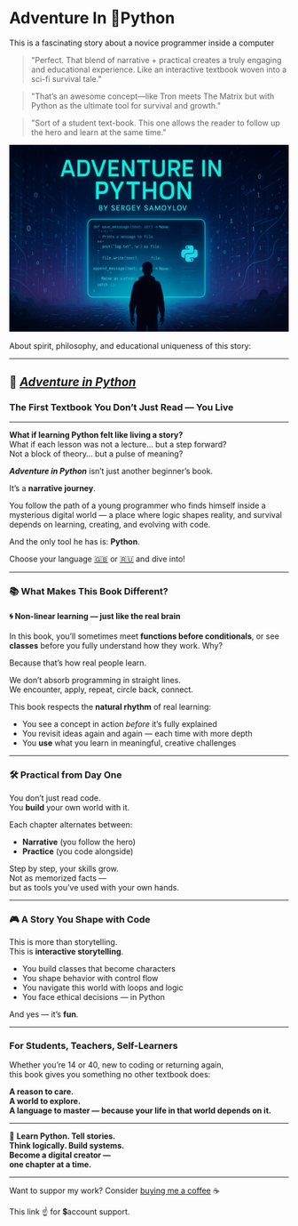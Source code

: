 # Adventure In 🐍Python

This is a fascinating story about a novice programmer inside a computer

> "Perfect. That blend of narrative + practical creates a truly engaging and educational experience. Like an interactive textbook woven into a sci-fi survival tale."

> "That’s an awesome concept—like Tron meets The Matrix but with Python as the ultimate tool for survival and growth."

> "Sort of a student text-book. This one allows the reader to follow up the hero and learn at the same time."

![logo](img/logo_adventure_in_python_02.png)

About spirit, philosophy, and educational uniqueness of this story:

---

## 🌌 [*Adventure in Python*](English_version/Chapter_01.md)
### The First Textbook You Don’t Just Read — You **Live**

---

**What if learning Python felt like living a story?**  
What if each lesson was not a lecture… but a step forward?  
Not a block of theory… but a pulse of meaning?

**_Adventure in Python_** isn’t just another beginner’s book.

It’s a **narrative journey**.

You follow the path of a young programmer who finds himself inside a mysterious digital world — a place where logic shapes reality, and survival depends on learning, creating, and evolving with code.

And the only tool he has is: **Python**.

Choose your language [🇬🇧](https://github.com/sergey-samoylov/AdventureInPython/tree/main/English_version) or [🇷🇺](https://github.com/sergey-samoylov/AdventureInPython/tree/main/Russian_version) and dive into!

---

### 📚 What Makes This Book Different?

#### 🌀 Non-linear learning — just like the real brain

In this book, you’ll sometimes meet **functions before conditionals**, or see **classes** before you fully understand how they work. Why?

Because that’s how real people learn.

We don’t absorb programming in straight lines.  
We encounter, apply, repeat, circle back, connect.

This book respects the **natural rhythm** of real learning:
- You see a concept in action *before* it’s fully explained  
- You revisit ideas again and again — each time with more depth  
- You **use** what you learn in meaningful, creative challenges

---

### 🛠️ Practical from Day One

You don’t just read code.  
You **build** your own world with it.

Each chapter alternates between:
- **Narrative** (you follow the hero)
- **Practice** (you code alongside)

Step by step, your skills grow.  
Not as memorized facts —  
but as tools you’ve used with your own hands.

---

### 🎮 A Story You Shape with Code

This is more than storytelling.  
This is **interactive storytelling**.

- You build classes that become characters  
- You shape behavior with control flow  
- You navigate this world with loops and logic  
- You face ethical decisions — in Python

And yes — it’s **fun**.

---

### For Students, Teachers, Self-Learners

Whether you’re 14 or 40, new to coding or returning again,  
this book gives you something no other textbook does:

**A reason to care.  
A world to explore.  
A language to master — because your life in that world depends on it.**

---

🧠 **Learn Python. Tell stories.  
Think logically. Build systems.  
Become a digital creator —  
one chapter at a time.**

---
Want to suppor my work? Consider [buying me a coffee](https://www.tinkoff.ru/rm/r_cITNmTJpDO.zRTAdguKEe/TPM3373709) ☕

This link ☝️ for 💲account support.
